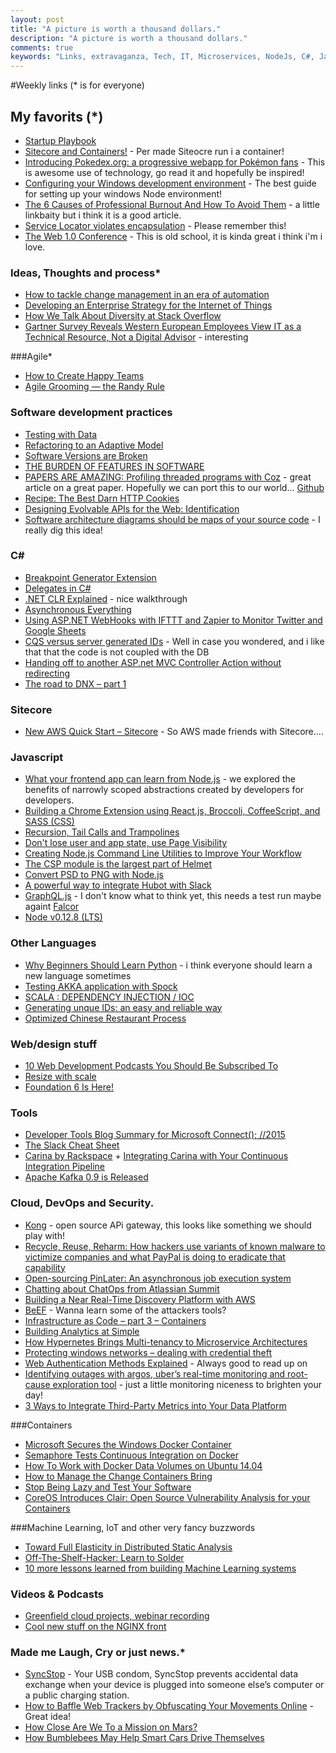 ```yaml
---
layout: post
title: "A picture is worth a thousand dollars."
description: "A picture is worth a thousand dollars."
comments: true
keywords: "Links, extravaganza, Tech, IT, Microservices, NodeJs, C#, Javascript, Solution architecture"
---
```

#Weekly links (* is for everyone)


##  My favorits (*)
 * [Startup Playbook](http://playbook.samaltman.com/)
 * [Sitecore and Containers!](http://invokecommand.net/posts/sitecore-and-windows-server-containers) - Per made Siteocre run i a container!
 * [Introducing Pokedex.org: a progressive webapp for Pokémon fans](http://www.pocketjavascript.com/blog/2015/11/23/introducing-pokedex-org) - This is awesome use of technology, go read it and hopefully be inspired!
 * [Configuring your Windows development environment](https://github.com/Microsoft/nodejs-guidelines/blob/master/windows-environment.md#workarounds) - The best guide for setting up your windows Node environment!
 * [The 6 Causes of Professional Burnout And How To Avoid Them](http://www.forbes.com/sites/johnrampton/2015/05/13/the-6-causes-of-professional-burnout-and-how-to-avoid-them/) - a little linkbaity but i think it is a good article.
 * [Service Locator violates encapsulation](http://blog.ploeh.dk/2015/10/26/service-locator-violates-encapsulation/) - Please remember this! 
 * [The Web 1.0 Conference](http://websiteconf.neocities.org/) - This is old school, it is kinda great i think i'm i love.

### Ideas, Thoughts and process*
 * [How to tackle change management in an era of automation](http://www.cio.com/article/3007256/cio-role/how-to-tackle-change-management-in-an-era-of-automation.html#tk.rss_itstrategy)
 * [Developing an Enterprise Strategy for the Internet of Things](http://thenewstack.io/developing-enterprise-strategy-internet-things/)
 * [How We Talk About Diversity at Stack Overflow](http://blog.stackoverflow.com/2015/11/how-we-talk-about-diversity-at-stack-overflow/)
 * [Gartner Survey Reveals Western European Employees View IT as a Technical Resource, Not a Digital Advisor](http://www.gartner.com/newsroom/id/3166817) - interesting
 
###Agile*
 * [How to Create Happy Teams](http://blog.codeship.com/create-happy-teams/) 
 * [Agile Grooming — the Randy Rule](https://dzone.com/articles/agile-grooming-the-randy-rule)

### Software development practices
 * [Testing with Data](http://codebetter.com/kylebaley/2015/11/19/testing-with-data/)
 * [Refactoring to an Adaptive Model](http://martinfowler.com/articles/refactoring-adaptive-model.html#installment-complicated)
 * [Software Versions are Broken](https://medium.com/javascript-scene/software-versions-are-broken-3d2dc0da0783#.7wosquvuw)
 * [THE BURDEN OF FEATURES IN SOFTWARE](http://elegantcode.com/2015/11/21/the-burden-of-features-in-software/)
 * [PAPERS ARE AMAZING: Profiling threaded programs with Coz](http://jvns.ca/blog/2015/10/31/papers-are-amazing-profiling-threaded-programs-with-coz/) - great article on a great paper. Hopefully we can port this to our world... [Github](https://github.com/plasma-umass/coz)
 * [Recipe: The Best Darn HTTP Cookies](https://stormpath.com/blog/cookies-are-awesome-free-cookies/)
 * [Designing Evolvable APIs for the Web: Identification](http://nordicapis.com/designing-evolvable-apis-for-the-web-identification/)
 * [Software architecture diagrams should be maps of your source code](http://www.codingthearchitecture.com/2015/11/25/software_architecture_diagrams_should_be_maps_of_your_source_code.html) - I really dig this idea!

 
### **C#**
 * [Breakpoint Generator Extension](http://blogs.msdn.com/b/visualstudioalm/archive/2015/11/19/breakpoint-generator-extension.aspx)
 * [Delegates in C#](http://www.abhijainsblog.com/2015/11/delegates-in-c.html)
 * [.NET CLR Explained](http://insidethecpu.com/2015/11/20/net-clr-explained/) - nice walkthrough
 * [Asynchronous Everything](http://joeduffyblog.com/2015/11/19/asynchronous-everything/)
 * [Using ASP.NET WebHooks with IFTTT and Zapier to Monitor Twitter and Google Sheets](http://blogs.msdn.com/b/webdev/archive/2015/11/21/using-asp-net-webhooks-with-ifttt-and-zapier-to-monitor-twitter-and-google-sheets.aspx?WT.mc_id=DX_MVP4025064)
 * [CQS versus server generated IDs](http://blog.ploeh.dk/2014/08/11/cqs-versus-server-generated-ids/) - Well in case you wondered, and i like that that the code is not coupled with the DB
 * [Handing off to another ASP.net MVC Controller Action without redirecting](http://www.productiverage.com/handing-off-to-another-aspnet-mvc-controller-action-without-redirecting)
 * [The road to DNX – part 1](http://blog.marcgravell.com/2015/11/the-road-to-dnx-part-1.html)

### Sitecore
 * [New AWS Quick Start – Sitecore](https://aws.amazon.com/blogs/aws/new-aws-quick-start-sitecore/) - So AWS made friends with Sitecore....

### Javascript 
* [What your frontend app can learn from Node.js](https://developer.atlassian.com/blog/2015/11/what-your-frontend-app-can-learn-from-nodejs/) - we explored the benefits of narrowly scoped abstractions created by developers for developers.
* [Building a Chrome Extension using React.js, Broccoli, CoffeeScript, and SASS (CSS)](https://www.codementor.io/reactjs/tutorial/building-a-chrome-extension-reactjs-broccoli-sass)
* [Recursion, Tail Calls and Trampolines](http://www.datchley.name/recursion-tail-calls-and-trampolines/)
* [Don't lose user and app state, use Page Visibility](https://www.igvita.com/2015/11/20/dont-lose-user-and-app-state-use-page-visibility/)
* [Creating Node.js Command Line Utilities to Improve Your Workflow](http://developer.telerik.com/featured/creating-node-js-command-line-utilities-improve-workflow/)
* [The CSP module is the largest part of Helmet](http://evanhahn.com/csp-module-is-the-largest-part-of-helmet/)
* [Convert PSD to PNG with Node.js](https://davidwalsh.name/convert-psd-png)
* [A powerful way to integrate Hubot with Slack](https://engblog.nextdoor.com/2015/11/23/a-powerful-way-to-integrate-hubot-with-slack/)
* [GraphQL.js](https://github.com/graphql/graphql-js) - I don't know what to think yet, this needs a test run maybe againt [Falcor](https://github.com/Netflix/falcor)
* [Node v0.12.8 (LTS)](https://nodejs.org/en/blog/release/v0.12.8/)

### Other Languages 
* [Why Beginners Should Learn Python](http://stackabuse.com/why-beginners-should-learn-python/) - i think everyone should learn a new language sometimes
* [Testing AKKA application with Spock](http://www.javacodegeeks.com/2015/11/testing-akka-application-with-spock.html)
* [SCALA : DEPENDENCY INJECTION / IOC](https://sachabarbs.wordpress.com/2015/11/20/scala-dependency-injection-ioc/)
* [Generating unque IDs: an easy and reliable way](http://antirez.com/news/99)
* [Optimized Chinese Restaurant Process](http://engineering.monsanto.com/2015/11/23/chinese-restaurant-process/)

### Web/design stuff
 * [10 Web Development Podcasts You Should Be Subscribed To](http://blog.codeschool.io/2015/11/20/10-web-development-podcasts-you-should-be-subscribed-to/)
 * [Resize with scale](http://codepen.io/chriscoyier/pen/VvRoWy/)
 * [Foundation 6 Is Here!](http://zurb.com/article/1416/foundation-6-is-here)
 
### Tools
 * [Developer Tools Blog Summary for Microsoft Connect(); //2015](http://www.kraigbrockschmidt.com/2015/11/19/developer-tools-blogs-connect-2015/)
 * [The Slack Cheat Sheet](http://devdactic.com/slack-cheat-sheet/)
 * [Carina by Rackspace](https://getcarina.com/) + [Integrating Carina with Your Continuous Integration Pipeline](http://blog.codeship.com/continuous-integration-carina/)
 * [Apache Kafka 0.9 is Released](http://www.confluent.io/blog/apache-kafka-0.9-is-released)

### Cloud, DevOps and Security. 
 * [Kong](https://getkong.org/) - open source APi gateway, this looks like something we should play with!
 * [Recycle, Reuse, Reharm: How hackers use variants of known malware to victimize companies and what PayPal is doing to eradicate that capability](https://www.paypal-engineering.com/2015/11/19/recycle-reuse-reharm-how-hackers-use-variants-of-known-malware-to-victimize-companies-and-what-paypal-is-doing-to-eradicate-that-capability/)
 * [Open-sourcing PinLater: An asynchronous job execution system](https://engineering.pinterest.com/blog/open-sourcing-pinlater-asynchronous-job-execution-system)
 * [Chatting about ChatOps from Atlassian Summit](https://developer.atlassian.com/blog/2015/11/chatops-at-summit2015/)
 * [Building a Near Real-Time Discovery Platform with AWS](http://blogs.aws.amazon.com/bigdata/post/Tx1Z6IF7NA8ELQ9/Building-a-Near-Real-Time-Discovery-Platform-with-AWS)
 * [BeEF](https://samsclass.info/124/proj14/p16-beef.htm) - Wanna learn some of the attackers tools?
 * [Infrastructure as Code – part 3 – Containers](https://www.future-processing.pl/blog/infrastructure-as-code-containers/)
 * [Building Analytics at Simple](https://www.simple.com/engineering/building-analytics-at-simple)
 * [How Hypernetes Brings Multi-tenancy to Microservice Architectures](http://thenewstack.io/hypernetes-brings-multi-tenancy-microservices/)
 * [Protecting windows networks – dealing with credential theft](https://dfirblog.wordpress.com/2015/11/24/protecting-windows-networks-dealing-with-credential-theft/)
 * [Web Authentication Methods Explained](https://blog.risingstack.com/web-authentication-methods-explained/) - Always good to read up on
 * [Identifying outages with argos, uber’s real-time monitoring and root-cause exploration tool](https://eng.uber.com/argos) - just a little monitoring niceness to brighten your day!
 * [3 Ways to Integrate Third-Party Metrics into Your Data Platform](http://eng.wealthfront.com/2015/11/3-ways-to-integrate-third-party-metrics.html)

###Containers
 * [Microsoft Secures the Windows Docker Container](http://thenewstack.io/microsoft-secures-the-windows-docker-container/)
 * [Semaphore Tests Continuous Integration on Docker](http://thenewstack.io/getting-continuous-integration-semaphore/)
 * [How To Work with Docker Data Volumes on Ubuntu 14.04](https://www.digitalocean.com/community/tutorials/how-to-work-with-docker-data-volumes-on-ubuntu-14-04)
 * [How to Manage the Change Containers Bring](http://thenewstack.io/manage-change-docker-brings/)
 * [Stop Being Lazy and Test Your Software](http://www.slideshare.net/rheinwein/stop-being-lazy-and-test-your-software)
 * [CoreOS Introduces Clair: Open Source Vulnerability Analysis for your Containers](https://coreos.com/blog/vulnerability-analysis-for-containers/)


###Machine Learning, IoT and other very fancy buzzwords
 * [Toward Full Elasticity in Distributed Static Analysis](http://research.microsoft.com/apps/pubs/default.aspx?id=258715)
 * [Off-The-Shelf-Hacker: Learn to Solder](http://thenewstack.io/off-shelf-hacker-learn-solder/)
 * [10 more lessons learned from building Machine Learning systems](http://www.slideshare.net/xamat/10-more-lessons-learned-from-building-machine-learning-systems?utm_content=bufferd554f&utm_medium=social&utm_source=twitter.com&utm_campaign=buffer)

### Videos & Podcasts
 * [Greenfield cloud projects, webinar recording](http://cote.io/2015/11/07/greenfield-cloud-projects-webinar-recording/)
 * [Cool new stuff on the NGINX front](http://apmblog.dynatrace.com/2015/11/24/cool-new-stuff-on-the-nginx-front/) 

### Made me Laugh, Cry or just news.*
 * [SyncStop](http://syncstop.com/) - Your USB condom, SyncStop prevents accidental data exchange when your device is plugged into someone else’s computer or a public charging station. 
 * [How to Baffle Web Trackers by Obfuscating Your Movements Online](http://www.wired.com/2015/11/clive-thompson-10/?) - Great idea!
 * [How Close Are We To a Mission on Mars?](http://thenewstack.io/how-close-are-we-to-a-mission-on-mars/)
 * [How Bumblebees May Help Smart Cars Drive Themselves](http://thenewstack.io/how-bumblebees-may-help-smart-cars-drive-themselves/)




